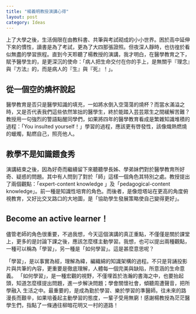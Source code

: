 ```yaml
---
title: "楊義明教授演講心得"
layout: post
category: Ideas
---
```


上了大學之後，生活侷限在由教科書、共筆與考試砌成的小小世界。困於高中延伸下來的慣性，讀書是為了考試，更為了大四那張證照。但夜深人靜時，也彷徨於看似無盡的學習旅程。直到今天聆聽了楊教授的演講，我才明白，在醫學教育之下，賦予醫學生的，是更深沉的使命：「病人把生命交付在你的手上，是無關乎『理念』與『方法』的，而是病人的『生』與『死』！」。

## 從一個空的燒杯說起

醫學教育是否只是醫學知識的填充，一如將水倒入空蕩蕩的燒杯？而當水滿溢之時，又是否代表我們這些依然笨拙的醫學生，終於能踏入芸芸眾生之間緩解苦難？教授用一句強烈的警語點醒同學們，如果將四年的醫學教育看成是繁雜知識堆積的過程：「You insulted yourself！」學習的過程，應該更有啓發性，該像熾熱燃燒的蠟燭，點燃自己，照亮他人。

## 教學不是知識餵食秀

演講結束之後，因為好奇而繼續留下來聽聽學長姊、學弟妹們對於醫學教育所好奇、疑惑的問題。其中有人問到了對於「師」這樣一個角色其特別之處。教授提出了兩個觀點：「expert-content knowledge 」及「pedagogical-content knowledge」。前一種是知識性培育的角色。而後者，是像燈塔站在更高的角度俯視教育，又好比交叉路口的大地圖，是「協助學生發展策略使自己變得更好」。

## Become an active learner！

儘管老師的角色很重要，不過我想，今天這個演講的真正重點，不僅僅是關於課堂上，更多的是討論下課之後，應該怎麼樣主動學習。我想，也可以提出兩種觀點，一種可以稱為「學習」，另一種是「如何學習」。這是甚麼意思呢？

「學習」，是以事實為經，理解為緯，編織綿的知識架構的過程。不只是背誦投影片與共筆的內容，更重要是徹底理解，人體每一個完美與缺陷，所意涵的生命意義。 「如何學習」，是一種宏觀的視野，不僅埋首於浩瀚的書海之中，也要抬起頭，知道怎麼樣提出問題，進一步解決問題；學會關懷社會，傾聽周遭聲音，把所學融入 生活之中。最重要的，是成為勤於學習、樂於學習的準醫師。往未來的路漫長而艱辛，如果培養起主動學習的態度，一輩子受用無窮！感謝楊教授為茫茫醫學生們，指點了一條通往柳暗花明又一村的道路！
